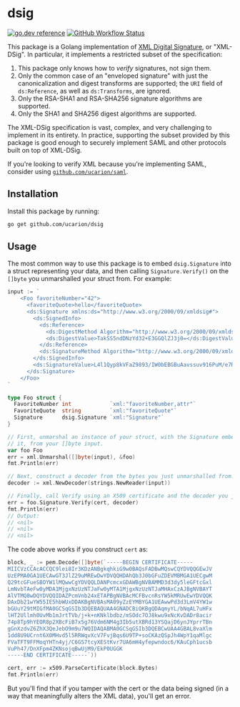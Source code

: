 # dsig

[![go.dev reference](https://img.shields.io/badge/go.dev-reference-007d9c?logo=go&logoColor=white&style=flat-square)](https://pkg.go.dev/mod/github.com/ucarion/dsig?tab=overview)
[![GitHub Workflow Status](https://img.shields.io/github/workflow/status/ucarion/dsig/tests?label=tests&logo=github&style=flat-square)](https://github.com/ucarion/dsig/actions)

This package is a Golang implementation of [XML Digital Signature][w3], or
"XML-DSig". In particular, it implements a restricted subset of the
specification:

1. This package only knows how to *verify* signatures, not sign them.
1. Only the common case of an "enveloped signature" with just the
   canonicalization and digest transforms are supported; the `URI` field of
   `ds:Reference`, as well as `ds:Transforms`, are ignored.
1. Only the RSA-SHA1 and RSA-SHA256 signature algorithms are supported.
1. Only the SHA1 and SHA256 digest algorithms are supported.

The XML-DSig specification is vast, complex, and very challenging to implement
in its entirety. In practice, supporting the subset provided by this package is
good enough to securely implement SAML and other protocols built on top of
XML-DSig.

If you're looking to verify XML because you're implementing SAML, consider using [`github.com/ucarion/saml`][saml].

[w3]: https://www.w3.org/TR/xmldsig-core/
[saml]: https://github.com/ucarion/saml

## Installation

Install this package by running:

```bash
go get github.com/ucarion/dsig
```

## Usage

The most common way to use this package is to embed `dsig.Signature` into a
struct representing your data, and then calling `Signature.Verify()` on the
`[]byte` you unmarshalled your struct from. For example:

```go
input := `
    <Foo favoriteNumber="42">
      <favoriteQuote>hello</favoriteQuote>
      <ds:Signature xmlns:ds="http://www.w3.org/2000/09/xmldsig#">
        <ds:SignedInfo>
          <ds:Reference>
            <ds:DigestMethod Algorithm="http://www.w3.org/2000/09/xmldsig#sha1" />
            <ds:DigestValue>TakSS5ndDNzYd32+E3GGQlZJ3j0=</ds:DigestValue>
          </ds:Reference>
          <ds:SignatureMethod Algorithm="http://www.w3.org/2000/09/xmldsig#rsa-sha1" />
        </ds:SignedInfo>
        <ds:SignatureValue>L4l1Qyp8kVFaZ9893/IW0bEBGBuAavssuv916PuM/e7RAR7qQ/PZ4M8Lo5WcMXV2GYLoRttTurt0I9udTs4SO4yv+JitlXdvWUllgLQNR9kMHpFwzkyv2Pw6m3j6Jdix9kVD7nh50OUcBJDJSk+WLa55TWLe++RejjPfUezPoAY=</ds:SignatureValue>
      </ds:Signature>
    </Foo>
`

type Foo struct {
  FavoriteNumber int            `xml:"favoriteNumber,attr"`
  FavoriteQuote  string         `xml:"favoriteQuote"`
  Signature      dsig.Signature `xml:"Signature"`
}

// First, unmarshal an instance of your struct, with the Signature embedded in
// it, from your []byte input.
var foo Foo
err = xml.Unmarshal([]byte(input), &foo)
fmt.Println(err)

// Next, construct a decoder from the bytes you just unmarshalled from.
decoder := xml.NewDecoder(strings.NewReader(input))

// Finally, call Verify using an X509 certificate and the decoder you just made.
err = foo.Signature.Verify(cert, decoder)
fmt.Println(err)
// Output:
// <nil>
// <nil>
// <nil>
```

The code above works if you construct `cert` as:

```go
block, _ := pem.Decode([]byte(`-----BEGIN CERTIFICATE-----
MIICVzCCAcACCQC9lei8Ir3KDzANBgkqhkiG9w0BAQsFADBwMQswCQYDVQQGEwJV
UzEPMA0GA1UECAwGT3JlZ29uMREwDwYDVQQHDAhQb3J0bGFuZDEVMBMGA1UECgwM
Q29tcGFueSBOYW1lMQwwCgYDVQQLDANPcmcxGDAWBgNVBAMMD3d3dy5leGFtcGxl
LmNvbTAeFw0yMDA1MjgxNzUzNTJaFw0yMTA1MjgxNzUzNTJaMHAxCzAJBgNVBAYT
AlVTMQ8wDQYDVQQIDAZPcmVnb24xETAPBgNVBAcMCFBvcnRsYW5kMRUwEwYDVQQK
DAxDb21wYW55IE5hbWUxDDAKBgNVBAsMA09yZzEYMBYGA1UEAwwPd3d3LmV4YW1w
bGUuY29tMIGfMA0GCSqGSIb3DQEBAQUAA4GNADCBiQKBgQDAqmyYL/bNqAL7uHFx
lHT2Ullmh0UvMb1mJrtTVb/j+k+nKNklbdbz/mSOdc7OJ8kwu9xNcKvDADr8acir
74p8Tp9hYEOR8p2XBcFiB7x5g76Vdm6NM4g3Ib5utXBRd13YSQajD6ynJYprrTBn
gGnXzdvZ6ZhX3QeJebO9m9u7WQIDAQABMA0GCSqGSIb3DQEBCwUAA4GBAL8vaXlm
1dd8U9UCrnt6X0MHvd5l5RRWqvXcV7FvjBqs6U9TP+soCKAzQSpJh4WpY1qaMlgc
FVaTFT9FFMoqYHTn4yj/C6GS7tcyXEStKvr7UA6mH4yfepwndoc6/KAuCph1ucsb
VuPh47/DnXFpm4ZKNsojqBwUjM9/EkP0UGGK
-----END CERTIFICATE-----`))

cert, err := x509.ParseCertificate(block.Bytes)
fmt.Println(err)
```

But you'll find that if you tamper with the cert or the data being signed (in a
way that meaningfully alters the XML data), you'll get an error.
